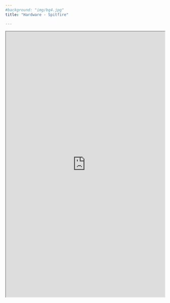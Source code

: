```yaml
---
#background: "img/bg4.jpg"
title: "Hardware - Spitfire"

---
```


<iframe src="https://stationx.rocks/collections/laptops/products/manjaro-special-edition-spitfire" height="840" width="100%">></iframe> 
